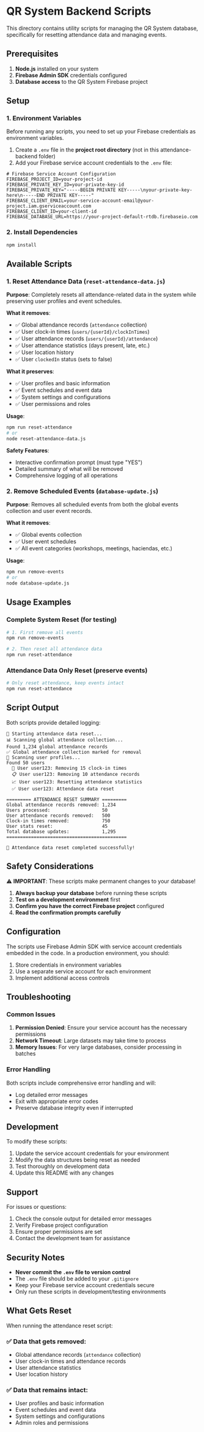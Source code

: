 # QR System Backend Scripts

This directory contains utility scripts for managing the QR System database, specifically for resetting attendance data and managing events.

## Prerequisites

1. **Node.js** installed on your system
2. **Firebase Admin SDK** credentials configured
3. **Database access** to the QR System Firebase project

## Setup

### 1. Environment Variables

Before running any scripts, you need to set up your Firebase credentials as environment variables.

1. Create a `.env` file in the **project root directory** (not in this attendance-backend folder)
2. Add your Firebase service account credentials to the `.env` file:

```env
# Firebase Service Account Configuration
FIREBASE_PROJECT_ID=your-project-id
FIREBASE_PRIVATE_KEY_ID=your-private-key-id
FIREBASE_PRIVATE_KEY="-----BEGIN PRIVATE KEY-----\nyour-private-key-here\n-----END PRIVATE KEY-----"
FIREBASE_CLIENT_EMAIL=your-service-account-email@your-project.iam.gserviceaccount.com
FIREBASE_CLIENT_ID=your-client-id
FIREBASE_DATABASE_URL=https://your-project-default-rtdb.firebaseio.com
```

### 2. Install Dependencies

```bash
npm install
```

## Available Scripts

### 1. Reset Attendance Data (`reset-attendance-data.js`)

**Purpose**: Completely resets all attendance-related data in the system while preserving user profiles and event schedules.

**What it removes**:
- ✅ Global attendance records (`attendance` collection)
- ✅ User clock-in times (`users/{userId}/clockInTimes`)
- ✅ User attendance records (`users/{userId}/attendance`)
- ✅ User attendance statistics (days present, late, etc.)
- ✅ User location history
- ✅ User `clockedIn` status (sets to false)

**What it preserves**:
- ✅ User profiles and basic information
- ✅ Event schedules and event data
- ✅ System settings and configurations
- ✅ User permissions and roles

**Usage**:
```bash
npm run reset-attendance
# or
node reset-attendance-data.js
```

**Safety Features**:
- Interactive confirmation prompt (must type "YES")
- Detailed summary of what will be removed
- Comprehensive logging of all operations

### 2. Remove Scheduled Events (`database-update.js`)

**Purpose**: Removes all scheduled events from both the global events collection and user event records.

**What it removes**:
- ✅ Global events collection
- ✅ User event schedules
- ✅ All event categories (workshops, meetings, haciendas, etc.)

**Usage**:
```bash
npm run remove-events
# or
node database-update.js
```

## Usage Examples

### Complete System Reset (for testing)
```bash
# 1. First remove all events
npm run remove-events

# 2. Then reset all attendance data
npm run reset-attendance
```

### Attendance Data Only Reset (preserve events)
```bash
# Only reset attendance, keep events intact
npm run reset-attendance
```

## Script Output

Both scripts provide detailed logging:

```
🔄 Starting attendance data reset...
📊 Scanning global attendance collection...
Found 1,234 global attendance records
✅ Global attendance collection marked for removal
👥 Scanning user profiles...
Found 50 users
  📅 User user123: Removing 15 clock-in times
  📋 User user123: Removing 10 attendance records
  📈 User user123: Resetting attendance statistics
  ✅ User user123: Attendance data reset

========= ATTENDANCE RESET SUMMARY =========
Global attendance records removed: 1,234
Users processed:                   50
User attendance records removed:   500
Clock-in times removed:            750
User stats reset:                  45
Total database updates:            1,295
============================================

🎉 Attendance data reset completed successfully!
```

## Safety Considerations

⚠️ **IMPORTANT**: These scripts make permanent changes to your database!

1. **Always backup your database** before running these scripts
2. **Test on a development environment** first
3. **Confirm you have the correct Firebase project** configured
4. **Read the confirmation prompts carefully**

## Configuration

The scripts use Firebase Admin SDK with service account credentials embedded in the code. In a production environment, you should:

1. Store credentials in environment variables
2. Use a separate service account for each environment
3. Implement additional access controls

## Troubleshooting

### Common Issues

1. **Permission Denied**: Ensure your service account has the necessary permissions
2. **Network Timeout**: Large datasets may take time to process
3. **Memory Issues**: For very large databases, consider processing in batches

### Error Handling

Both scripts include comprehensive error handling and will:
- Log detailed error messages
- Exit with appropriate error codes
- Preserve database integrity even if interrupted

## Development

To modify these scripts:

1. Update the service account credentials for your environment
2. Modify the data structures being reset as needed
3. Test thoroughly on development data
4. Update this README with any changes

## Support

For issues or questions:
1. Check the console output for detailed error messages
2. Verify Firebase project configuration
3. Ensure proper permissions are set
4. Contact the development team for assistance 

## Security Notes

- **Never commit the `.env` file to version control**
- The `.env` file should be added to your `.gitignore`
- Keep your Firebase service account credentials secure
- Only run these scripts in development/testing environments

## What Gets Reset

When running the attendance reset script:

### ✅ Data that gets removed:
- Global attendance records (`attendance` collection)
- User clock-in times and attendance records
- User attendance statistics
- User location history

### ✅ Data that remains intact:
- User profiles and basic information
- Event schedules and event data
- System settings and configurations
- Admin roles and permissions 